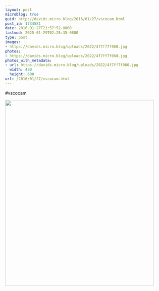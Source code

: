 ```yaml
---
layout: post
microblog: true
guid: http://davids.micro.blog/2016/01/27/vscocam.html
post_id: 1734581
date: 2016-01-27T21:57:52-0800
lastmod: 2025-01-29T02:28:35-0800
type: post
images:
- https://davids.micro.blog/uploads/2022/4f7ff7f060.jpg
photos:
- https://davids.micro.blog/uploads/2022/4f7ff7f060.jpg
photos_with_metadata:
- url: https://davids.micro.blog/uploads/2022/4f7ff7f060.jpg
  width: 480
  height: 600
url: /2016/01/27/vscocam.html
---
```

#vscocam 

<img src="/uploads/2022/4f7ff7f060.jpg" width="480" height="600" alt="">
